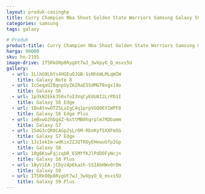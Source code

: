 ```yaml
---
layout: produk-casinghp
title: Curry Champion Nba Shoot Golden State Warriors Samsung Galaxy S9 Plus Case
categories: samsung
tags: galaxy

# Produk
product-title: Curry Champion Nba Shoot Golden State Warriors Samsung Galaxy S9 Plus Case
harga: 90000
sku: hn-2195
image-drive: 1T5RkO0p8RygUt7wJ_3wVpyO_Q_msxs5U
gallery:
  - url: 1LlhG9LbYs4HGEuOJGB-SsNhkWLMLqWIW
    title: Galaxy Note 8
  - url: 1cGeqaU2BqnpUyZAIRaE55dMGT0xgx19o
    title: Galaxy S6
  - url: 1p3kNIEkk350xfoI3VqCyEUU8I2LrPD1I
    title: Galaxy S6 Edge
  - url: 1DoAtnwOTZ5LaIgC4q1prpVGQ0EV1WPF8
    title: Galaxy S6 Edge Plus
  - url: 1eBxwG2hbg4Z-6xttMB0hqrplm7RDbamm
    title: Galaxy S7
  - url: 1S4G3cQR0CAGp2sLr6M-RbnKyfSXXFm5G
    title: Galaxy S7 Edge
  - url: 1JzIekIm-wdKix2ZJQTROyEHewuGfp2Gp
    title: Galaxy S8
  - url: 10g6KswFqjzqbR_65MYfKJlPdDOFyNcjn
    title: Galaxy S8 Plus
  - url: 18yViEA-jCbyz4p6kazh-SSIAbHWv0rOm
    title: Galaxy S9
  - url: 1T5RkO0p8RygUt7wJ_3wVpyO_Q_msxs5U
    title: Galaxy S9 Plus
---
```

